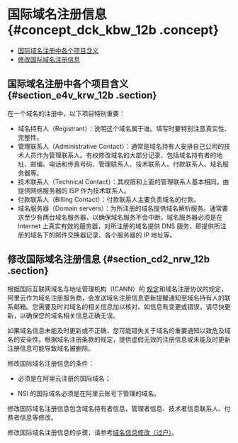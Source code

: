 # 国际域名注册信息 {#concept_dck_kbw_12b .concept}

-   [国际域名注册中各个项目含义](#section_e4v_krw_12b)
-   [修改国际域名注册信息](#section_cd2_nrw_12b)

## 国际域名注册中各个项目含义 {#section_e4v_krw_12b .section}

在一个域名的注册中，以下项目特别重要：

-   域名持有人（Registrant）：说明这个域名属于谁。填写时要特别注意真实性、完整性。
-   管理联系人（Administrative Contact）：通常是域名持有人安排自己公司的技术人员作为管理联系人。有权修改域名的大部分记录，包括域名持有者的地址、邮编、电话和传真号码、管理联系人、技术联系人、付款联系人、域名服务器等。
-   技术联系人（Technical Contact）：其权限和上面的管理联系人基本相同。由提供网络服务器的 ISP 作为技术联系人。
-   付款联系人（Billing Contact）：付款联系人主要负责域名的付款。
-   域名服务器（Domain servers）：为所注册的域名提供域名解析服务。通常要求至少有两台域名服务器，以确保域名服务不会中断。域名服务器必须是在 Internet 上真实有效的服务器，对所注册的域名提供 DNS 服务，即提供所注册的域名下的邮件交换器记录、各个服务器的 IP 地址等。

## 修改国际域名注册信息 {#section_cd2_nrw_12b .section}

根据国际互联网域名与地址管理机构（ICANN）的 [规定](https://whois.icann.org/en/whois-data-reminder-policy-wdrp)和域名注册协议的规定，阿里云作为域名注册服务商，会发送域名注册信息更新提醒通知至域名持有人的联系邮箱。您需要及时对域名的相关信息加以核对。如信息有变更或错误，请尽快更新，以确保您的域名相关信息正确无误。

如果域名信息未能及时更新或不正确，您可能错失关于域名的重要通知以致危及域名的安全性。根据域名注册条款的规定，提供虚假无效的注册信息或未能及时更新注册信息可能导致域名被删除。

修改国际域名注册信息的条件：

-   必须是在阿里云注册的国际域名；

-   NSI 的国际域名必须是在阿里云账号下管理的域名。


修改国际域名注册信息包含域名持有者信息，管理者信息、技术者信息联系人、付费者信息等修改。

修改国际域名注册信息的步骤，请参考[域名信息修改（过户）](intl.zh-CN/用户指南/域名管理/域名信息修改（过户）.md#)。

